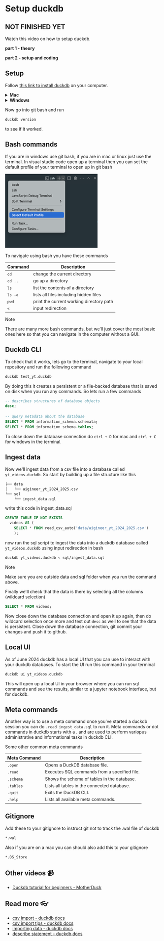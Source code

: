 # Setup duckdb

## NOT FINISHED YET

Watch this video on how to setup duckdb.

**part 1 - theory**

<!-- <a href="https://youtu.be/SoQuhecC3Z4" target="_blank">
  <img src="https://github.com/kokchun/assets/blob/main/sql/02_duckdb_navigation_video.png?raw=true" alt="duckdb navigation" width="600">
</a> -->

**part 2 - setup and coding**

<!-- <a href="https://youtu.be/mneNRn0H6Ho" target="_blank">
  <img src="https://github.com/kokchun/assets/blob/main/sql/02_a_setup_duckdb.png?raw=true" alt="duckdb navigation" width="600">
</a> -->

## Setup

Follow [this link to install duckdb](https://duckdb.org/docs/installation/?version=stable&environment=cli&platform=macos&download_method=package_manager) on your computer.

<details>
  <summary><b>Mac</b></summary>
Use homebrew to install duckdb by running this command in your terminal

```bash
brew install duckdb
```

> [!NOTE]
> if you don't have homebrew installed, follow [this link to install homebrew](https://brew.sh/).

</details>

<details>
  <summary><b>Windows</b></summary>

Click direct download and unzip so you get the .exe file. Copy the .exe file and go to your programs folder, create a new folder called duckdb and paste the .exe file there. Then add the path to your environment variables so that you can run duckdb from anywhere in the terminal.

To add environment variable, you should go into system properties &gt; advanced &gt; environment variables &gt; under system variables find path &gt; edit &gt; new &gt; add the path to the duckdb folder you created &gt; ok &gt; ok &gt; ok.

</details>

Now go into git bash and run

```bash
duckdb version
```

to see if it worked.

## Bash commands

If you are in windows use git bash, if you are in mac or linux just use the terminal. In visual studio code open up a terminal then you can set the default profile of your terminal to open up in git bash

<img src="https://github.com/kokchun/assets/blob/main/sql/default_profile.png?raw=true" width=300/>

To navigate using bash you have these commands

| Command | Description                              |
| ------- | ---------------------------------------- |
| `cd`    | change the current directory             |
| `cd ..` | go up a directory                        |
| `ls`    | list the contents of a directory         |
| `ls -a` | lists all files including hidden files   |
| `pwd`   | print the current working directory path |
| `<`     | input redirection                        |

> [!NOTE]
> There are many more bash commands, but we'll just cover the most basic ones here so that you can navigate in the computer without a GUI.

## Duckdb CLI

To check that it works, lets go to the terminal, navigate to your local repository and run the following command

```bash
duckdb test_yt.duckdb
```

By doing this it creates a persistent or a file-backed database that is saved on disk when you run any commands. So lets run a few commands

```sql
-- describes structures of database objects
desc;

-- query metadata about the database
SELECT * FROM information_schema.schemata;
SELECT * FROM information_schema.tables;
```

To close down the database connection do `ctrl + D` for mac and `ctrl + C` for windows in the terminal.

## Ingest data

Now we'll ingest data from a csv file into a database called `yt_videos.duckdb`. So start by building up a file structure like this

```
├── data
│   └── aigineer_yt_2024_2025.csv
└── sql
    └── ingest_data.sql
```

write this code in ingest_data.sql

```sql
CREATE TABLE IF NOT EXISTS
  videos AS (
    SELECT * FROM read_csv_auto('data/aigineer_yt_2024_2025.csv')
    );
```

now run the sql script to ingest the data into a duckdb database called `yt_videos.duckdb` using input redirection in bash

```bash
duckdb yt_videos.duckdb < sql/ingest_data.sql
```

> [!NOTE]
> Make sure you are outside data and sql folder when you run the command above.

Finally we'll check that the data is there by selecting all the columns (wildcard selection)

```sql
SELECT * FROM videos;
```

Now close down the database connection and open it up again, then do wildcard selection once more and test out `desc` as well to see that the data is persistent. Close down the database connection, git commit your changes and push it to github.

## Local UI 

As of June 2024 duckdb has a local UI that you can use to interact with your duckdb databases. To start the UI run this command in your terminal

```bash
duckdb ui yt_videos.duckdb
```

This will open up a local UI in your browser where you can run sql commands and see the results, similar to a jupyter notebook interface, but for duckdb.

## Meta commands

Another way is to use a meta command once you've started a duckdb session you can do `.read ingest_data.sql` to run it. Meta commands or dot commands in duckdb starts with a . and are used to perform variopus administrative and informational tasks in duckdb CLI.

Some other common meta commands

| Meta Command | Description                                  |
| ------------ | -------------------------------------------- |
| `.open`      | Opens a DuckDB database file.                |
| `.read`      | Executes SQL commands from a specified file. |
| `.schema`    | Shows the schema of tables in the database.  |
| `.tables`    | Lists all tables in the connected database.  |
| `.quit`      | Exits the DuckDB CLI.                        |
| `.help`      | Lists all available meta commands.           |

## Gitignore

Add these to your gitignore to instruct git not to track the .wal file of duckdb

```bash
*.wal
```

Also if you are on a mac you can should also add this to your gitignore

```bash
*.DS_Store
```

## Other videos 📹

- [Duckdb tutorial for beginners - MotherDuck](https://www.youtube.com/watch?v=ZX5FdqzGT1E&t=19s)

## Read more 👓

- [csv import - duckdb docs](https://duckdb.org/docs/data/csv/overview)
- [csv import tips - duckdb docs](https://duckdb.org/docs/data/csv/tips)
- [importing data - duckdb docs](https://duckdb.org/docs/data/overview)
- [describe statement - duckdb docs](https://duckdb.org/docs/sql/statements/describe)
